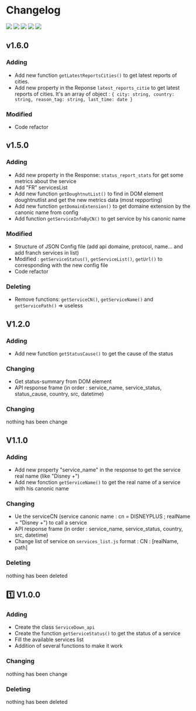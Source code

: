 # Changelog
[![](https://badgen.net/github/tag/BenjaminFourmaux/ServiceDown_api?cache=600)]() [![](https://badgen.net/github/release/BenjaminFourmaux/ServiceDown_api?cache=600)]() [![](https://badgen.net/github/branches/BenjaminFourmaux/ServiceDown_api)]() [![](https://badgen.net/github/releases/BenjaminFourmaux/ServiceDown_api)]() [![](https://badgen.net/github/tags/BenjaminFourmaux/ServiceDown_api)]()

## v1.6.0
### Adding
 - Add new function ``getLatestReportsCities()`` to get latest reports of cities.
 - Add new property in the Reponse ``latest_reports_citie`` to get latest reports of cities. It's an array of object : ``{ city: string, country: string, reason_tag: string, last_time: date }`` 

### Modified
 - Code refactor

## v1.5.0
### Adding
 - Add new property in the Response: ``status_report_stats`` for get some metrics about the service
 - Add "FR" servicesList
 - Add new function ``getDoughtnutList()`` to find in DOM element doughtnutlist and get the new metrics data (most repporting)
 - Add new function ``getDomainExtension()`` to get domaine extension by the canonic name from config
 - Add function ``getServiceInfoByCN()`` to get service by his canonic name

### Modified 
 - Structure of JSON Config file (add api domaine, protocol, name... and add franch services in list)
 - Modified : ``getServiceStatus()``, ``getServiceList()``,  ``getUrl()`` to corresponding with the new config file
 - Code refactor

### Deleting
 - Remove functions: ``getServiceCN()``, ``getServiceName()`` and ``getServicePath()`` => useless

## V1.2.0
### Adding
 - Add new function ``getStatusCause()`` to get the cause of the status

### Changing
 - Get status-summary from DOM element
 - API response frame (in order : service_name, service_status, status_cause, country, src, datetime)

### Changing
nothing has been change

## V1.1.0
### Adding
 - Add new property "service_name" in the response to get the service real name (like "Disney +")
 - Add new fonction ``getServiceName()`` to get the real name of a service with his canonic name 

### Changing
 - Ue the serviceCN (service canonic name : cn = DISNEYPLUS ; realName = "Disney +") to call a service
 - API response frame (in order : service_name, service_status, country, src, datetime)
 - Change list of service on ``services_list.js`` format : CN : \[realName, path]

### Deleting
nothing has been deleted

## :one: V1.0.0
### Adding
 - Create the class ``ServiceDown_api``
 - Create the function ``getServiceStatus()`` to get the status of a service
 - Fill the available services list
 - Addition of several functions to make it work

### Changing
nothing has been change

### Deleting
nothing has been deleted
